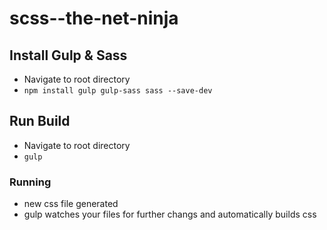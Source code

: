 # scss--the-net-ninja

## Install Gulp & Sass ##
- Navigate to root directory
- `npm install gulp gulp-sass sass --save-dev`

## Run Build ##
- Navigate to root directory
- `gulp`

### Running ###
- new css file generated
- gulp watches your files for further changs and automatically builds css